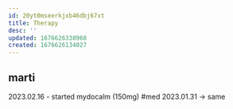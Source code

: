 ```yaml
---
id: 20yt0mseerkjxb46dbj67xt
title: Therapy
desc: ''
updated: 1676626338968
created: 1676626134027
---
```

## marti
2023.02.16 - started mydocalm (150mg) #med 2023.01.31
  -> same